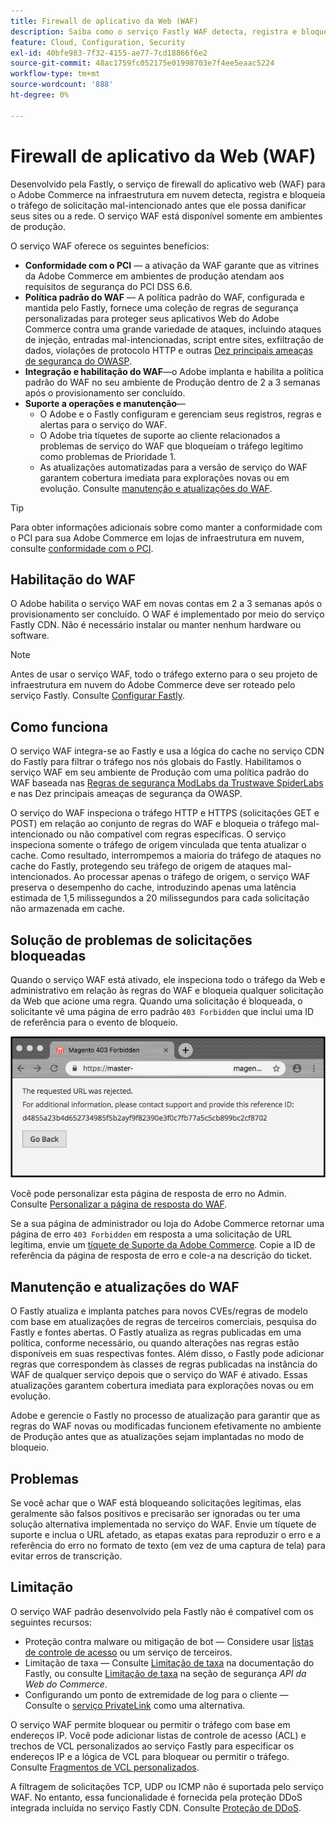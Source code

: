 ```yaml
---
title: Firewall de aplicativo da Web (WAF)
description: Saiba como o serviço Fastly WAF detecta, registra e bloqueia o tráfego de solicitação mal-intencionado antes que ele possa danificar a rede ou os sites do Adobe Commerce.
feature: Cloud, Configuration, Security
exl-id: 40bfe983-7f32-4155-ae77-7cd18866f6e2
source-git-commit: 48ac1759fc052175e01998703e7f4ee5eaac5224
workflow-type: tm+mt
source-wordcount: '888'
ht-degree: 0%

---
```


# Firewall de aplicativo da Web (WAF)

Desenvolvido pela Fastly, o serviço de firewall do aplicativo web (WAF) para o Adobe Commerce na infraestrutura em nuvem detecta, registra e bloqueia o tráfego de solicitação mal-intencionado antes que ele possa danificar seus sites ou a rede. O serviço WAF está disponível somente em ambientes de produção.

O serviço WAF oferece os seguintes benefícios:

- **Conformidade com o PCI** — a ativação da WAF garante que as vitrines da Adobe Commerce em ambientes de produção atendam aos requisitos de segurança do PCI DSS 6.6.
- **Política padrão do WAF** — A política padrão do WAF, configurada e mantida pelo Fastly, fornece uma coleção de regras de segurança personalizadas para proteger seus aplicativos Web do Adobe Commerce contra uma grande variedade de ataques, incluindo ataques de injeção, entradas mal-intencionadas, script entre sites, exfiltração de dados, violações de protocolo HTTP e outras [Dez principais ameaças de segurança do OWASP](https://owasp.org/www-project-top-ten/).
- **Integração e habilitação do WAF**—o Adobe implanta e habilita a política padrão do WAF no seu ambiente de Produção dentro de 2 a 3 semanas após o provisionamento ser concluído.
- **Suporte a operações e manutenção**—
   - O Adobe e o Fastly configuram e gerenciam seus registros, regras e alertas para o serviço do WAF.
   - O Adobe tria tíquetes de suporte ao cliente relacionados a problemas de serviço do WAF que bloqueiam o tráfego legítimo como problemas de Prioridade 1.
   - As atualizações automatizadas para a versão de serviço do WAF garantem cobertura imediata para explorações novas ou em evolução. Consulte [manutenção e atualizações do WAF](#waf-maintenance-and-updates).

>[!TIP]
>
>Para obter informações adicionais sobre como manter a conformidade com o PCI para sua Adobe Commerce em lojas de infraestrutura em nuvem, consulte [conformidade com o PCI](https://business.adobe.com/products/magento/pci-compliance.html).

## Habilitação do WAF

O Adobe habilita o serviço WAF em novas contas em 2 a 3 semanas após o provisionamento ser concluído. O WAF é implementado por meio do serviço Fastly CDN. Não é necessário instalar ou manter nenhum hardware ou software.

>[!NOTE]
>
>Antes de usar o serviço WAF, todo o tráfego externo para o seu projeto de infraestrutura em nuvem do Adobe Commerce deve ser roteado pelo serviço Fastly. Consulte [Configurar Fastly](fastly-configuration.md).

## Como funciona

O serviço WAF integra-se ao Fastly e usa a lógica do cache no serviço CDN do Fastly para filtrar o tráfego nos nós globais do Fastly. Habilitamos o serviço WAF em seu ambiente de Produção com uma política padrão do WAF baseada nas [Regras de segurança ModLabs da Trustwave SpiderLabs](https://github.com/owasp-modsecurity/ModSecurity) e nas Dez principais ameaças de segurança da OWASP.

O serviço do WAF inspeciona o tráfego HTTP e HTTPS (solicitações GET e POST) em relação ao conjunto de regras do WAF e bloqueia o tráfego mal-intencionado ou não compatível com regras específicas. O serviço inspeciona somente o tráfego de origem vinculada que tenta atualizar o cache. Como resultado, interrompemos a maioria do tráfego de ataques no cache do Fastly, protegendo seu tráfego de origem de ataques mal-intencionados. Ao processar apenas o tráfego de origem, o serviço WAF preserva o desempenho do cache, introduzindo apenas uma latência estimada de 1,5 milissegundos a 20 milissegundos para cada solicitação não armazenada em cache.

## Solução de problemas de solicitações bloqueadas

Quando o serviço WAF está ativado, ele inspeciona todo o tráfego da Web e administrativo em relação às regras do WAF e bloqueia qualquer solicitação da Web que acione uma regra. Quando uma solicitação é bloqueada, o solicitante vê uma página de erro padrão `403 Forbidden` que inclui uma ID de referência para o evento de bloqueio.

![Página de erro do WAF](../../assets/cdn/fastly-waf-403-error.png)

Você pode personalizar esta página de resposta de erro no Admin. Consulte [Personalizar a página de resposta do WAF](fastly-custom-response.md#customize-the-waf-error-page).

Se a sua página de administrador ou loja do Adobe Commerce retornar uma página de erro `403 Forbidden` em resposta a uma solicitação de URL legítima, envie um [tíquete de Suporte da Adobe Commerce](https://experienceleague.adobe.com/docs/commerce-knowledge-base/kb/help-center-guide/magento-help-center-user-guide.html#submit-ticket). Copie a ID de referência da página de resposta de erro e cole-a na descrição do ticket.

## Manutenção e atualizações do WAF

O Fastly atualiza e implanta patches para novos CVEs/regras de modelo com base em atualizações de regras de terceiros comerciais, pesquisa do Fastly e fontes abertas. O Fastly atualiza as regras publicadas em uma política, conforme necessário, ou quando alterações nas regras estão disponíveis em suas respectivas fontes. Além disso, o Fastly pode adicionar regras que correspondem às classes de regras publicadas na instância do WAF de qualquer serviço depois que o serviço do WAF é ativado. Essas atualizações garantem cobertura imediata para explorações novas ou em evolução.

Adobe e gerencie o Fastly no processo de atualização para garantir que as regras do WAF novas ou modificadas funcionem efetivamente no ambiente de Produção antes que as atualizações sejam implantadas no modo de bloqueio.

## Problemas

Se você achar que o WAF está bloqueando solicitações legítimas, elas geralmente são falsos positivos e precisarão ser ignoradas ou ter uma solução alternativa implementada no serviço do WAF. Envie um tíquete de suporte e inclua o URL afetado, as etapas exatas para reproduzir o erro e a referência do erro no formato de texto (em vez de uma captura de tela) para evitar erros de transcrição.

## Limitação

O serviço WAF padrão desenvolvido pela Fastly não é compatível com os seguintes recursos:

- Proteção contra malware ou mitigação de bot — Considere usar [listas de controle de acesso](./fastly-vcl-allowlist.md) ou um serviço de terceiros.
- Limitação de taxa — Consulte [Limitação de taxa](https://github.com/fastly/fastly-magento2/blob/master/Documentation/Guides/RATE-LIMITING.md) na documentação do Fastly, ou consulte [Limitação de taxa](https://developer.adobe.com/commerce/webapi/get-started/rate-limiting/) na seção de segurança _API da Web do Commerce_.
- Configurando um ponto de extremidade de log para o cliente — Consulte o [serviço PrivateLink](../development/privatelink-service.md) como uma alternativa.

O serviço WAF permite bloquear ou permitir o tráfego com base em endereços IP. Você pode adicionar listas de controle de acesso (ACL) e trechos de VCL personalizados ao serviço Fastly para especificar os endereços IP e a lógica de VCL para bloquear ou permitir o tráfego. Consulte [Fragmentos de VCL personalizados](fastly-vcl-custom-snippets.md).

A filtragem de solicitações TCP, UDP ou ICMP não é suportada pelo serviço WAF. No entanto, essa funcionalidade é fornecida pela proteção DDoS integrada incluída no serviço Fastly CDN. Consulte [Proteção de DDoS](fastly.md#ddos-protection).
